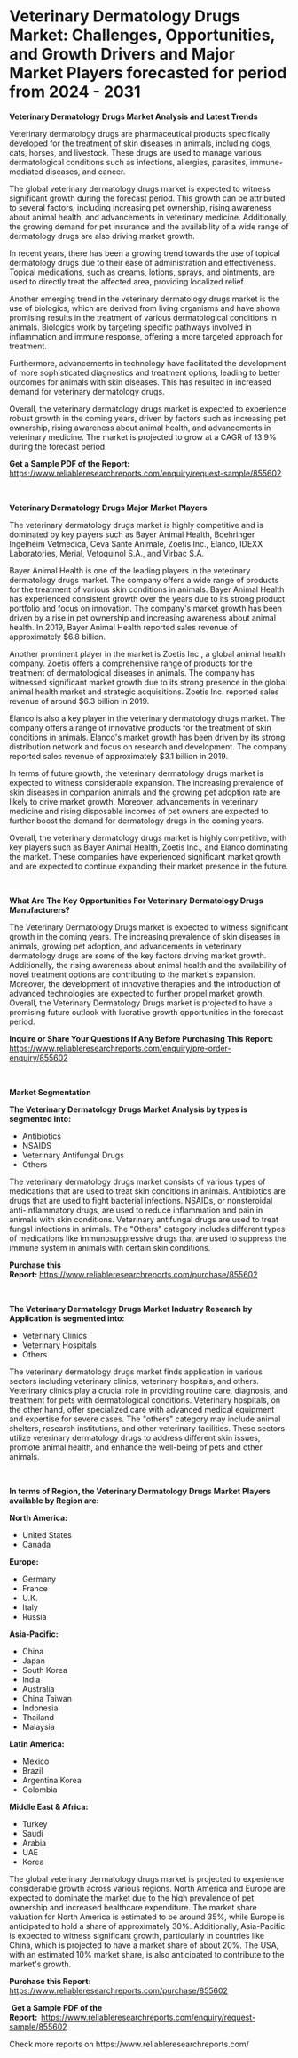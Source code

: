 <p><h1>Veterinary Dermatology Drugs Market: Challenges, Opportunities, and Growth Drivers and Major Market Players forecasted for period from 2024 - 2031</h1></p><p><strong>Veterinary Dermatology Drugs Market Analysis and Latest Trends</strong></p>
<p><p>Veterinary dermatology drugs are pharmaceutical products specifically developed for the treatment of skin diseases in animals, including dogs, cats, horses, and livestock. These drugs are used to manage various dermatological conditions such as infections, allergies, parasites, immune-mediated diseases, and cancer.</p><p>The global veterinary dermatology drugs market is expected to witness significant growth during the forecast period. This growth can be attributed to several factors, including increasing pet ownership, rising awareness about animal health, and advancements in veterinary medicine. Additionally, the growing demand for pet insurance and the availability of a wide range of dermatology drugs are also driving market growth.</p><p>In recent years, there has been a growing trend towards the use of topical dermatology drugs due to their ease of administration and effectiveness. Topical medications, such as creams, lotions, sprays, and ointments, are used to directly treat the affected area, providing localized relief.</p><p>Another emerging trend in the veterinary dermatology drugs market is the use of biologics, which are derived from living organisms and have shown promising results in the treatment of various dermatological conditions in animals. Biologics work by targeting specific pathways involved in inflammation and immune response, offering a more targeted approach for treatment.</p><p>Furthermore, advancements in technology have facilitated the development of more sophisticated diagnostics and treatment options, leading to better outcomes for animals with skin diseases. This has resulted in increased demand for veterinary dermatology drugs.</p><p>Overall, the veterinary dermatology drugs market is expected to experience robust growth in the coming years, driven by factors such as increasing pet ownership, rising awareness about animal health, and advancements in veterinary medicine. The market is projected to grow at a CAGR of 13.9% during the forecast period.</p></p>
<p><strong>Get a Sample PDF of the Report:&nbsp;</strong> <a href="https://www.reliableresearchreports.com/enquiry/request-sample/855602">https://www.reliableresearchreports.com/enquiry/request-sample/855602</a></p>
<p>&nbsp;</p>
<p><strong>Veterinary Dermatology Drugs Major Market Players</strong></p>
<p><p>The veterinary dermatology drugs market is highly competitive and is dominated by key players such as Bayer Animal Health, Boehringer Ingelheim Vetmedica, Ceva Sante Animale, Zoetis Inc., Elanco, IDEXX Laboratories, Merial, Vetoquinol S.A., and Virbac S.A.</p><p>Bayer Animal Health is one of the leading players in the veterinary dermatology drugs market. The company offers a wide range of products for the treatment of various skin conditions in animals. Bayer Animal Health has experienced consistent growth over the years due to its strong product portfolio and focus on innovation. The company's market growth has been driven by a rise in pet ownership and increasing awareness about animal health. In 2019, Bayer Animal Health reported sales revenue of approximately $6.8 billion.</p><p>Another prominent player in the market is Zoetis Inc., a global animal health company. Zoetis offers a comprehensive range of products for the treatment of dermatological diseases in animals. The company has witnessed significant market growth due to its strong presence in the global animal health market and strategic acquisitions. Zoetis Inc. reported sales revenue of around $6.3 billion in 2019.</p><p>Elanco is also a key player in the veterinary dermatology drugs market. The company offers a range of innovative products for the treatment of skin conditions in animals. Elanco's market growth has been driven by its strong distribution network and focus on research and development. The company reported sales revenue of approximately $3.1 billion in 2019.</p><p>In terms of future growth, the veterinary dermatology drugs market is expected to witness considerable expansion. The increasing prevalence of skin diseases in companion animals and the growing pet adoption rate are likely to drive market growth. Moreover, advancements in veterinary medicine and rising disposable incomes of pet owners are expected to further boost the demand for dermatology drugs in the coming years.</p><p>Overall, the veterinary dermatology drugs market is highly competitive, with key players such as Bayer Animal Health, Zoetis Inc., and Elanco dominating the market. These companies have experienced significant market growth and are expected to continue expanding their market presence in the future.</p></p>
<p>&nbsp;</p>
<p><strong>What Are The Key Opportunities For Veterinary Dermatology Drugs Manufacturers?</strong></p>
<p><p>The Veterinary Dermatology Drugs market is expected to witness significant growth in the coming years. The increasing prevalence of skin diseases in animals, growing pet adoption, and advancements in veterinary dermatology drugs are some of the key factors driving market growth. Additionally, the rising awareness about animal health and the availability of novel treatment options are contributing to the market's expansion. Moreover, the development of innovative therapies and the introduction of advanced technologies are expected to further propel market growth. Overall, the Veterinary Dermatology Drugs market is projected to have a promising future outlook with lucrative growth opportunities in the forecast period.</p></p>
<p><strong>Inquire or Share Your Questions If Any Before Purchasing This Report:</strong> <a href="https://www.reliableresearchreports.com/enquiry/pre-order-enquiry/855602">https://www.reliableresearchreports.com/enquiry/pre-order-enquiry/855602</a></p>
<p>&nbsp;</p>
<p><strong>Market Segmentation</strong></p>
<p><strong>The Veterinary Dermatology Drugs Market Analysis by types is segmented into:</strong></p>
<p><ul><li>Antibiotics</li><li>NSAIDS</li><li>Veterinary Antifungal Drugs</li><li>Others</li></ul></p>
<p><p>The veterinary dermatology drugs market consists of various types of medications that are used to treat skin conditions in animals. Antibiotics are drugs that are used to fight bacterial infections. NSAIDs, or nonsteroidal anti-inflammatory drugs, are used to reduce inflammation and pain in animals with skin conditions. Veterinary antifungal drugs are used to treat fungal infections in animals. The "Others" category includes different types of medications like immunosuppressive drugs that are used to suppress the immune system in animals with certain skin conditions.</p></p>
<p><strong>Purchase this Report:&nbsp;</strong><a href="https://www.reliableresearchreports.com/purchase/855602">https://www.reliableresearchreports.com/purchase/855602</a></p>
<p>&nbsp;</p>
<p><strong>The Veterinary Dermatology Drugs Market Industry Research by Application is segmented into:</strong></p>
<p><ul><li>Veterinary Clinics</li><li>Veterinary Hospitals</li><li>Others</li></ul></p>
<p><p>The veterinary dermatology drugs market finds application in various sectors including veterinary clinics, veterinary hospitals, and others. Veterinary clinics play a crucial role in providing routine care, diagnosis, and treatment for pets with dermatological conditions. Veterinary hospitals, on the other hand, offer specialized care with advanced medical equipment and expertise for severe cases. The "others" category may include animal shelters, research institutions, and other veterinary facilities. These sectors utilize veterinary dermatology drugs to address different skin issues, promote animal health, and enhance the well-being of pets and other animals.</p></p>
<p>&nbsp;</p>
<p><strong>In terms of Region, the Veterinary Dermatology Drugs Market Players available by Region are:</strong></p>
<p>
    <p> <strong> North America: </strong>
        <ul>
            <li>United States</li>
            <li>Canada</li>
        </ul>
        </p> 
    <p> <strong> Europe: </strong>
        <ul>
            <li>Germany</li>
            <li>France</li>
            <li>U.K.</li>
            <li>Italy</li>
            <li>Russia</li>
        </ul>
        </p> 
    <p> <strong> Asia-Pacific: </strong>
        <ul>
            <li>China</li>
            <li>Japan</li>
            <li>South Korea</li>
            <li>India</li>
            <li>Australia</li>
            <li>China Taiwan</li>
            <li>Indonesia</li>
            <li>Thailand</li>
            <li>Malaysia</li>
        </ul>
        </p> 
    <p> <strong> Latin America: </strong>
        <ul>
            <li>Mexico</li>
            <li>Brazil</li>
            <li>Argentina Korea</li>
            <li>Colombia</li>
        </ul>
        </p> 
    <p> <strong> Middle East & Africa: </strong>
        <ul>
            <li>Turkey</li>
            <li>Saudi</li>
            <li>Arabia</li>
            <li>UAE</li>
            <li>Korea</li>
        </ul>
    </p>
    </p>
<p><p>The global veterinary dermatology drugs market is projected to experience considerable growth across various regions. North America and Europe are expected to dominate the market due to the high prevalence of pet ownership and increased healthcare expenditure. The market share valuation for North America is estimated to be around 35%, while Europe is anticipated to hold a share of approximately 30%. Additionally, Asia-Pacific is expected to witness significant growth, particularly in countries like China, which is projected to have a market share of about 20%. The USA, with an estimated 10% market share, is also anticipated to contribute to the market's growth.</p></p>
<p><strong>Purchase this Report: </strong><a href="https://www.reliableresearchreports.com/purchase/855602">https://www.reliableresearchreports.com/purchase/855602</a></p>
<p>&nbsp;<strong>Get a Sample PDF of the Report:&nbsp;&nbsp;</strong><a href="https://www.reliableresearchreports.com/enquiry/request-sample/855602">https://www.reliableresearchreports.com/enquiry/request-sample/855602</a></p>
<p><strong></strong></p>
<p>Check more reports on https://www.reliableresearchreports.com/</p>
